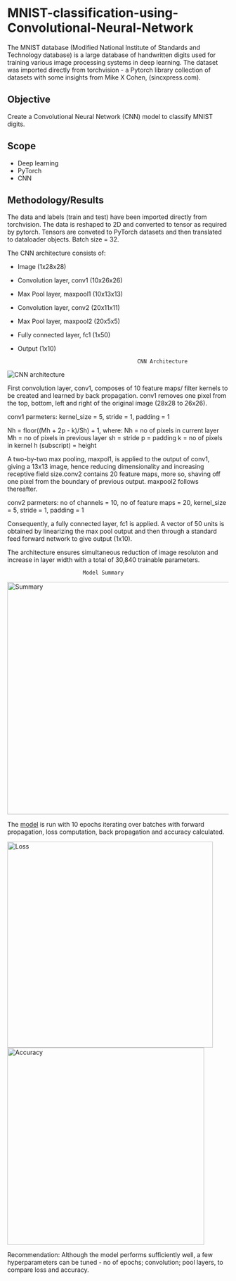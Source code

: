 # MNIST-classification-using-Convolutional-Neural-Network

The MNIST database (Modified National Institute of Standards and Technology database) is a large database of handwritten digits used for training various image processing systems in deep learning. The dataset was imported directly from torchvision - a Pytorch library collection of datasets with some insights from Mike X Cohen, (sincxpress.com).

## Objective

Create a Convolutional Neural Network (CNN) model to classify MNIST digits.

## Scope

- Deep learning
- PyTorch
- CNN


## Methodology/Results

The data and labels (train and test) have been imported directly from torchvision. The data is reshaped to 2D and converted to tensor as required by pytorch. Tensors are conveted to PyTorch datasets and then translated to dataloader objects. Batch size = 32.

The CNN architecture consists of:

- Image (1x28x28)
- Convolution layer, conv1 (10x26x26)
- Max Pool layer, maxpool1 (10x13x13)
- Convolution layer, conv2 (20x11x11)
- Max Pool layer, maxpool2 (20x5x5)
- Fully connected layer, fc1 (1x50)
- Output (1x10)

                                            CNN Architecture
![CNN architecture](https://user-images.githubusercontent.com/78843321/215979934-5219fcde-52e2-4c51-98cd-f6e96382355a.jpg)



First convolution layer, conv1, composes of 10 feature maps/ filter kernels to be created and learned by back propagation. conv1 removes one pixel from the top, bottom, left and right of the original image (28x28 to 26x26). 

conv1 parmeters: kernel_size = 5, stride = 1, padding = 1

Nh = floor((Mh + 2p - k)/Sh) + 1, where:
  Nh = no of pixels in current layer
  Mh = no of pixels in previous layer
  sh = stride
  p = padding
  k = no of pixels in kernel
  h (subscript) = height

A two-by-two max pooling, maxpol1, is applied to the output of conv1, giving a 13x13 image, hence reducing dimensionality and increasing receptive field size.conv2 contains 20 feature maps, more so, shaving off one pixel from the boundary of previous output. maxpool2 follows thereafter. 
  
conv2 parmeters: no of channels = 10, no of feature maps = 20, kernel_size = 5, stride = 1, padding = 1

Consequently, a fully connected layer, fc1 is applied. A vector of 50 units is obtained by linearizing the max pool output and then through a standard feed forward network to give output (1x10). 

The architecture ensures simultaneous reduction of image resoluton and increase in layer width with a total of 30,840 trainable parameters.

                            Model Summary
<img width="528" alt="Summary" src="https://user-images.githubusercontent.com/78843321/215980263-557c85cc-43df-46a5-bf83-de8068b7cc37.PNG">



The [model](https://nbviewer.org/github/gregoryoffodum/MNIST-classification-using-Convolutional-Neural-Network/blob/main/Classification%20of%20MNIST%20digits%20using%20CNN.ipynb) is run with 10 epochs iterating over batches with forward propagation, loss computation, back propagation and accuracy calculated.


<img width="468" alt="Loss" src="https://user-images.githubusercontent.com/78843321/215980671-24e33e24-1162-45a8-870f-a8aa7c4d2cf5.PNG">


<img width="448" alt="Accuracy" src="https://user-images.githubusercontent.com/78843321/215980690-78a2c0c5-609a-45f8-a1cf-db8b98272ece.PNG">

Recommendation: Although the model performs sufficiently well, a few hyperparameters can be tuned - no of epochs; convolution; pool layers, to compare loss and accuracy.





